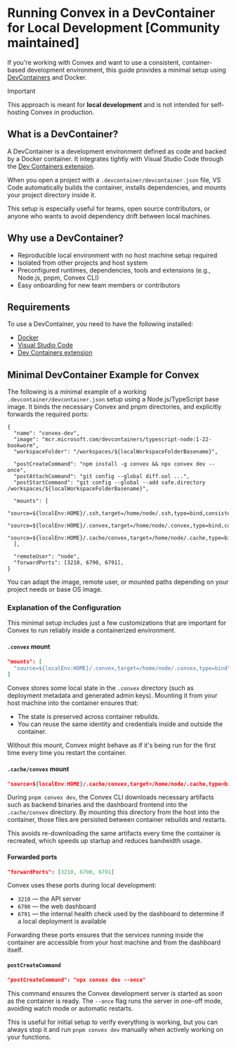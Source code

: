 # Running Convex in a DevContainer for Local Development [Community maintained]

If you're working with Convex and want to use a consistent, container-based
development environment, this guide provides a minimal setup using
[DevContainers](https://containers.dev/) and Docker.

> [!IMPORTANT]  
> This approach is meant for **local development** and is not intended for
> self-hosting Convex in production.

## What is a DevContainer?

A DevContainer is a development environment defined as code and backed by a
Docker container. It integrates tightly with Visual Studio Code through the
[Dev Containers extension](https://marketplace.visualstudio.com/items?itemName=ms-vscode-remote.remote-containers).

When you open a project with a `.devcontainer/devcontainer.json` file, VS Code
automatically builds the container, installs dependencies, and mounts your
project directory inside it.

This setup is especially useful for teams, open source contributors, or anyone
who wants to avoid dependency drift between local machines.

## Why use a DevContainer?

- Reproducible local environment with no host machine setup required
- Isolated from other projects and host system
- Preconfigured runtimes, dependencies, tools and extensions (e.g., Node.js,
  pnpm, Convex CLI)
- Easy onboarding for new team members or contributors

## Requirements

To use a DevContainer, you need to have the following installed:

- [Docker](https://www.docker.com/products/docker-desktop)
- [Visual Studio Code](https://code.visualstudio.com/)
- [Dev Containers extension](https://marketplace.visualstudio.com/items?itemName=ms-vscode-remote.remote-containers)

## Minimal DevContainer Example for Convex

The following is a minimal example of a working
`.devcontainer/devcontainer.json` setup using a Node.js/TypeScript base image.
It binds the necessary Convex and pnpm directories, and explicitly forwards the
required ports:

```jsonc
{
  "name": "convex-dev",
  "image": "mcr.microsoft.com/devcontainers/typescript-node:1-22-bookworm",
  "workspaceFolder": "/workspaces/${localWorkspaceFolderBasename}",

  "postCreateCommand": "npm install -g convex && npx convex dev --once",
  "postAttachCommand": "git config --global diff.ool ...",
  "postStartCommand": "git config --global --add safe.directory /workspaces/${localWorkspaceFolderBasename}",

  "mounts": [
    "source=${localEnv:HOME}/.ssh,target=/home/node/.ssh,type=bind,consistency=cached",
    "source=${localEnv:HOME}/.convex,target=/home/node/.convex,type=bind,consistency=cached",
    "source=${localEnv:HOME}/.cache/convex,target=/home/node/.cache,type=bind,consistency=cached",
  ],

  "remoteUser": "node",
  "forwardPorts": [3210, 6790, 6791],
}
```

You can adapt the image, remote user, or mounted paths depending on your project
needs or base OS image.

### Explanation of the Configuration

This minimal setup includes just a few customizations that are important for
Convex to run reliably inside a containerized environment.

#### `.convex` mount

```json
"mounts": [
  "source=${localEnv:HOME}/.convex,target=/home/node/.convex,type=bind"
]
```

Convex stores some local state in the `.convex` directory (such as deployment
metadata and generated admin keys). Mounting it from your host machine into the
container ensures that:

- The state is preserved across container rebuilds.
- You can reuse the same identity and credentials inside and outside the
  container.

Without this mount, Convex might behave as if it's being run for the first time
every time you restart the container.

#### `.cache/convex` mount

```json
"source=${localEnv:HOME}/.cache/convex,target=/home/node/.cache,type=bind,consistency=cached"
```

During `pnpm convex dev`, the Convex CLI downloads necessary artifacts such as
backend binaries and the dashboard frontend into the `.cache/convex` directory.
By mounting this directory from the host into the container, those files are
persisted between container rebuilds and restarts.

This avoids re-downloading the same artifacts every time the container is
recreated, which speeds up startup and reduces bandwidth usage.

#### Forwarded ports

```json
"forwardPorts": [3210, 6790, 6791]
```

Convex uses these ports during local development:

- `3210` — the API server
- `6790` — the web dashboard
- `6791` — the internal health check used by the dashboard to determine if a
  local deployment is available

Forwarding these ports ensures that the services running inside the container
are accessible from your host machine and from the dashboard itself.

#### `postCreateCommand`

```json
"postCreateCommand": "npx convex dev --once"
```

This command ensures the Convex development server is started as soon as the
container is ready. The `--once` flag runs the server in one-off mode, avoiding
watch mode or automatic restarts.

This is useful for initial setup to verify everything is working, but you can
always stop it and run `pnpm convex dev` manually when actively working on your
functions.
